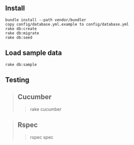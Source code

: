 Install
-------

    bundle install --path vendor/bundler
    copy config/database.yml.example to config/database.yml
    rake db:create
    rake db:migrate
    rake db:seed

Load sample data
----------------

    rake db:sample

Testing
-------

> Cucumber
> -------
> > rake cucumber

> Rspec
> -----
> > rspec spec
